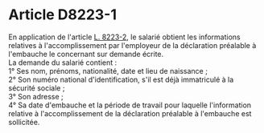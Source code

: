# Article D8223-1

  
En application de l'article [L. 8223-2][1], le salarié obtient les informations relatives à l'accomplissement par l'employeur de la déclaration préalable à l'embauche le concernant sur demande écrite.   
La demande du salarié contient :   
1° Ses nom, prénoms, nationalité, date et lieu de naissance ;   
2° Son numéro national d'identification, s'il est déjà immatriculé à la sécurité sociale ;   
3° Son adresse ;   
4° Sa date d'embauche et la période de travail pour laquelle l'information relative à l'accomplissement de la déclaration préalable à l'embauche est sollicitée.

 [1]: /affichCodeArticle.do?cidTexte=LEGITEXT000006072050&idArticle=LEGIARTI000006904831&dateTexte=&categorieLien=cid